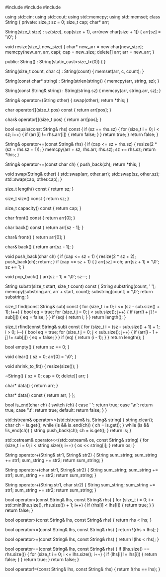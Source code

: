 #include <algorithm>
#include <iostream>
#include <cstring>

using std::cin;
using std::cout;
using std::memcpy;
using std::memset;
class String {
 private:
  size_t sz = 0;
  size_t cap;
  char* arr;

  String(size_t size) : sz(size), cap(size + 1), arr(new char[size + 1]) {
    arr[sz] = '\0';
  }

  void resize(size_t new_size) {
    char* new_arr = new char[new_size];
    memcpy(new_arr, arr, cap);
    cap = new_size;
    delete[] arr;
    arr = new_arr;
  }

 public:
  String() : String(static_cast<size_t>(0)) {
  }

  String(size_t count, char c) : String(count) {
    memset(arr, c, count);
  }

  String(const char* string) : String(strlen(string)) {
    memcpy(arr, string, sz);
  }

  String(const String& string) : String(string.sz) {
    memcpy(arr, string.arr, sz);
  }

  String& operator=(String other) {
    swap(other);
    return *this;
  }

  char operator[](size_t pos) const {
    return arr[pos];
  }

  char& operator[](size_t pos) {
    return arr[pos];
  }


  bool equals(const String& rhs) const {
    if (sz == rhs.sz) {
      for (size_t i = 0; i < sz; i++) {
        if (arr[i] != rhs.arr[i]) {
          return false;
        }
      }
      return true;
    }
    return false;
  }


  String& operator+=(const String& rhs) {
    if (cap <= sz + rhs.sz) {
      resize(2 * (sz + rhs.sz + 1));
    }
    memcpy(arr + sz, rhs.arr, rhs.sz);
    sz += rhs.sz;
    return *this;
  }


  String& operator+=(const char ch) {
    push_back(ch);
    return *this;
  }

  void swap(String& other) {
    std::swap(arr, other.arr);
    std::swap(sz, other.sz);
    std::swap(cap, other.cap);
  }

  size_t length() const {
    return sz;
  }

  size_t size() const {
    return sz;
  }

  size_t capacity() const {
    return cap;
  }

  char front() const {
    return arr[0];
  }

  char back() const {
    return arr[sz - 1];
  }

  char& front() {
    return arr[0];
  }

  char& back() {
    return arr[sz - 1];
  }

  void push_back(char ch) {
    if (cap <= sz + 1) {
      resize(2 * sz + 2);
      push_back(ch);
      return;
    }
    if (cap <= sz + 1) {
    }
    arr[sz] = ch;
    arr[sz + 1] = '\0';
    sz += 1;
  }

  void pop_back() {
    arr[sz - 1] = '\0';
    sz--;
  }

  String substr(size_t start, size_t count) const {
    String substring(count, ' ');
    memcpy(substring.arr, arr + start, count);
    substring[count] = '\0';
    return substring;
  }


  size_t find(const String& sub) const {
    for (size_t i = 0; i <= (sz - sub.size() + 1); i++) {
      bool eq = true;
      for (size_t j = 0; j < sub.size(); j++) {
        if (arr[i + j] != sub[j]) {
          eq = false;
        }
      }
      if (eq) {
        return i;
      }
    }
    return length();
  }


  size_t rfind(const String& sub) const {
    for (size_t i = (sz - sub.size() + 1) + 1; i > 0; i--) {
      bool eq = true;
      for (size_t j = 0; j < sub.size(); j++) {
        if (arr[i - 1 + j] != sub[j]) {
          eq = false;
        }
      }
      if (eq) {
        return (i - 1);
      }
    }
    return length();
  }

  bool empty() {
    return sz == 0;
  }

  void clear() {
    sz = 0;
    arr[0] = '\0';
  }


  void shrink_to_fit() {
    resize(size());
  }

  ~String() {
    sz = 0;
    cap = 0;
    delete[] arr;
  }

  char* data() {
    return arr;
  }

  char* data() const {
    return arr;
  }
};

bool is_end(char ch) {
  switch (ch) {
    case ' ':
      return true;
    case '\n':
      return true;
    case '\t':
      return true;
    default:
      return false;
  }
}

std::istream& operator>>(std::istream& is, String& string) {
  string.clear();
  char ch = is.get();
  while (is && is_end(ch)) {
    ch = is.get();
  }
  while (is && !is_end(ch)) {
    string.push_back(ch);
    ch = is.get();
  }
  return is;
}

std::ostream& operator<<(std::ostream& os, const String& string) {
  for (size_t i = 0; i < string.size(); i++) {
    os << string[i];
  }
  return os;
}

String operator+(String& str1, String& str2) {
  String sum_string;
  sum_string += str1;
  sum_string += str2;
  return sum_string;
}


String operator+(char str1, String& str2) {
  String sum_string;
  sum_string += str1;
  sum_string += str2;
  return sum_string;
}


String operator+(String str1, char str2) {
  String sum_string;
  sum_string += str1;
  sum_string += str2;
  return sum_string;
}

bool operator<(const String& lhs, const String& rhs) {
  for (size_t i = 0; i < std::min(lhs.size(), rhs.size()) + 1; i++) {
    if (rhs[i] < lhs[i]) {
      return true;
    }
  }
  return false;
}

bool operator>(const String& lhs, const String& rhs) {
  return rhs < lhs;
}

bool operator<=(const String& lhs, const String& rhs) {
  return !(rhs < lhs);
}

bool operator>=(const String& lhs, const String& rhs) {
  return !(lhs < rhs);
}

bool operator==(const String& lhs, const String& rhs) {
  if (lhs.size() == rhs.size()) {
    for (size_t i = 0; i <= lhs.size(); i++) {
      if (lhs[i] != lhs[i]) {
        return false;
      }
    }
    return true;
  }
  return false;
}

bool operator!=(const String& lhs, const String& rhs) {
  return !(rhs == lhs);
}
